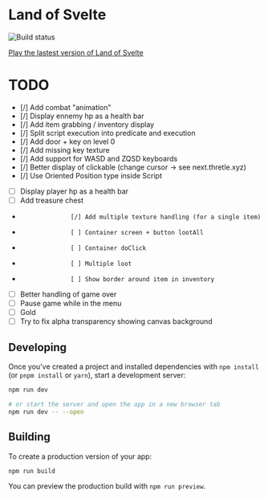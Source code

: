 # Land of Svelte

![Build status](https://github.com/shezard/land-of-svelte/actions/workflows/main.yml/badge.svg)

[Play the lastest version of Land of Svelte](https://shezard.github.io/land-of-svelte/)

# TODO

-   [/] Add combat "animation"
-   [/] Display ennemy hp as a health bar
-   [/] Add item grabbing / inventory display
-   [/] Split script execution into predicate and execution
-   [/] Add door + key on level 0
-   [/] Add missing key texture
-   [/] Add support for WASD and ZQSD keyboards
-   [/] Better display of clickable (change cursor -> see next.thretle.xyz)
-   [/] Use Oriented Position type inside Script
-   [ ] Display player hp as a health bar
-   [ ] Add treasure chest
-                   [/] Add multiple texture handling (for a single item)
-                   [ ] Container screen + button lootAll
-                   [ ] Container doClick
-                   [ ] Multiple loot
-                   [ ] Show border around item in inventory
-   [ ] Better handling of game over
-   [ ] Pause game while in the menu
-   [ ] Gold
-   [ ] Try to fix alpha transparency showing canvas background

## Developing

Once you've created a project and installed dependencies with `npm install` (or `pnpm install` or `yarn`), start a development server:

```bash
npm run dev

# or start the server and open the app in a new browser tab
npm run dev -- --open
```

## Building

To create a production version of your app:

```bash
npm run build
```

You can preview the production build with `npm run preview`.
